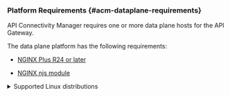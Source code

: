 ### Platform Requirements {#acm-dataplane-requirements}

API Connectivity Manager requires one or more data plane hosts for the API Gateway.

The data plane platform has the following requirements:

- [NGINX Plus R24 or later](https://docs.nginx.com/nginx/admin-guide/installing-nginx/installing-nginx-plus/)

- [NGINX njs module](https://docs.nginx.com/nginx/admin-guide/dynamic-modules/nginscript/)

<details closed>
<summary><i class="fa-solid fa-circle-info"></i> Supported Linux distributions</summary>

{{< include "tech-specs/nms-supported-distros.md" >}}

</details>

<!-- Do not remove. Keep this code at the bottom of the include -->
<!-- DOCS-1012 -->